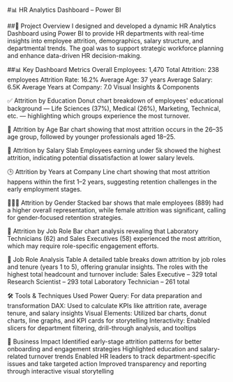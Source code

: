 #📊 HR Analytics Dashboard – Power BI

##🧠 Project Overview
I designed and developed a dynamic HR Analytics Dashboard using Power BI to provide HR departments with real-time insights into employee attrition, demographics, salary structure, and departmental trends. The goal was to support strategic workforce planning and enhance data-driven HR decision-making.

##📊 Key Dashboard Metrics
Overall Employees: 1,470
Total Attrition: 238 employees
Attrition Rate: 16.2%
Average Age: 37 years
Average Salary: 6.5K
Average Years at Company: 7.0
Visual Insights & Components

✅ Attrition by Education
Donut chart breakdown of employees' educational background — Life Sciences (37%), Medical (26%), Marketing, Technical, etc. — highlighting which groups experience the most turnover.

👵 Attrition by Age
Bar chart showing that most attrition occurs in the 26–35 age group, followed by younger professionals aged 18–25.

💸 Attrition by Salary Slab
Employees earning under 5k showed the highest attrition, indicating potential dissatisfaction at lower salary levels.

🕒 Attrition by Years at Company
Line chart showing that most attrition happens within the first 1–2 years, suggesting retention challenges in the early employment stages.

🧑‍🤝‍🧑 Attrition by Gender
Stacked bar shows that male employees (889) had a higher overall representation, while female attrition was significant, calling for gender-focused retention strategies.

🧪 Attrition by Job Role
Bar chart analysis revealing that Laboratory Technicians (62) and Sales Executives (58) experienced the most attrition, which may require role-specific engagement efforts.

🧩 Job Role Analysis Table
A detailed table breaks down attrition by job roles and tenure (years 1 to 5), offering granular insights. The roles with the highest total headcount and turnover include:
Sales Executive – 329 total
Research Scientist – 293 total
Laboratory Technician – 261 total

🛠 Tools & Techniques Used
Power Query: For data preparation and transformation
DAX: Used to calculate KPIs like attrition rate, average tenure, and salary insights
Visual Elements: Utilized bar charts, donut charts, line graphs, and KPI cards for storytelling
Interactivity: Enabled slicers for department filtering, drill-through analysis, and tooltips

🚀 Business Impact
Identified early-stage attrition patterns for better onboarding and engagement strategies
Highlighted education and salary-related turnover trends
Enabled HR leaders to track department-specific issues and take targeted action
Improved transparency and reporting through interactive visual storytelling

